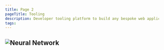 ```yaml
---
title: Page 2
pageTitle: Tooling 
description: Developer tooling platform to build any bespoke web application of your imagination that can run on the edge.
tags: 
---
```

![Neural Network](/books/p-selvan/output-02.png)
---


